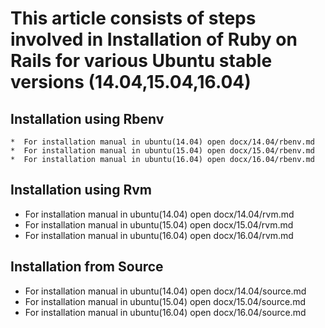 This article consists of steps involved in **Installation of Ruby on Rails for various Ubuntu stable versions (14.04,15.04,16.04)**
==================================
Installation using Rbenv
------------------------
```
*  For installation manual in ubuntu(14.04) open docx/14.04/rbenv.md
*  For installation manual in ubuntu(15.04) open docx/15.04/rbenv.md
*  For installation manual in ubuntu(16.04) open docx/16.04/rbenv.md
```

Installation using Rvm
----------------------
*  For installation manual in ubuntu(14.04) open docx/14.04/rvm.md
*  For installation manual in ubuntu(15.04) open docx/15.04/rvm.md
*  For installation manual in ubuntu(16.04) open docx/16.04/rvm.md

Installation from Source
-----------------------------------------------
*  For installation manual in ubuntu(14.04) open docx/14.04/source.md
*  For installation manual in ubuntu(15.04) open docx/15.04/source.md
*  For installation manual in ubuntu(16.04) open docx/16.04/source.md

